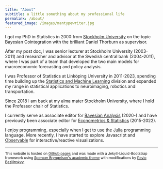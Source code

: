 ```yaml
---
title: "About"
subtitle: a little something about my professional life
permalink: /about/
featured_image: /images/mantypewriter.jpg
---
```


I got my PhD in Statistics in 2000 from [Stockholm University](https://www.su.se/department-of-statistics/) on the topic Bayesian Cointegration with the brilliant Daniel Thorburn as supervisor. 

After my post doc, I was senior lecturer at Stockholm University (2003-2011) and researcher and advisor at the Swedish central bank (2004-2011), where I was part of a team that developed the two main models for macroeconomic forecasting and policy analysis.

I was Professor of Statistics at Linköping University in 2011-2023, spending time building up the [Statistics and Machine Learning](https://liu.se/en/organisation/liu/ida/stima) division and expanded my range in statistical applications to neuroimaging, robotics and transportation. 

Since 2018 I am back at my alma mater Stockholm University, where I hold the Professor chair of Statistics. 

I currently serve as associate editor for [Bayesian Analysis](https://projecteuclid.org/journals/bayesian-analysis) (2020-) and have previously been associate editor for [Econometrics & Statistics](https://www.journals.elsevier.com/econometrics-and-statistics) (2015-2022).

I enjoy programming, especially when I get to use the [Julia](https://julialang.org/) programming language. More recently, I have started to explore Javascript and [Observable](https://observablehq.com/) for interactive/reactive visualizations.

---

<small>This website is hosted on [Github pages](https://pages.github.com/) and was made with a Jekyll-Liquid-Bootstrap framework using [Spencer Bryngelson's academic theme](https://github.com/ethan-pickering/sbryngelson.github.io) with modifications by [Pavlo Bazilinskyy](https://bazilinskyy.github.io/).</small>